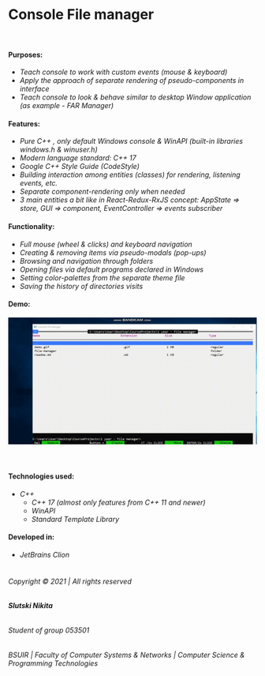 # Console File manager

&nbsp;

#### Purposes:

* _Teach console to work with custom events (mouse & keyboard)_
* _Apply the approach of separate rendering of pseudo-components in interface_
* _Teach console to look & behave similar to desktop Window application (as example - FAR Manager)_

#### Features:

* _Pure C++ , only default Windows console & WinAPI (built-in libraries windows.h & winuser.h)_
* _Modern language standard: C++ 17_  
* _Google C++ Style Guide (CodeStyle)_
* _Building interaction among entities (classes) for rendering, listening events, etc._
* _Separate component-rendering only when needed_
* _3 main entities a bit like in React-Redux-RxJS concept: AppState => store, GUI => component, EventController => events subscriber_

#### Functionality:

* _Full mouse (wheel & clicks) and keyboard navigation_
* _Creating & removing items via pseudo-modals (pop-ups)_
* _Browsing and navigation through folders_
* _Opening files via default programs declared in Windows_
* _Setting color-palettes from the separate theme file_
* _Saving the history of directories visits_

#### Demo:

![alt text](demo.gif "Demonstration")
&nbsp;  
&nbsp;

#### Technologies used:

* _C++_
    * _C++ 17 (almost only features from C++ 11 and newer)_
    * _WinAPI_
    * _Standard Template Library_

#### Developed in:

* _JetBrains Clion_
  &nbsp;  
  &nbsp;  
###### _Copyright © 2021 | All rights reserved_

###### **Slutski Nikita** 

###### _Student of group 053501_

###### _BSUIR | Faculty of Computer Systems & Networks | Computer Science & Programming Technologies_
